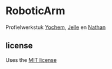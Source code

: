# RoboticArm
Profielwerkstuk [Yochem](@yochem), [Jelle](@jelle641) en [Nathan](@NathGui)


## license
Uses the [MIT license](https://www.github.com/yochem/roboticarm/blob/master/LICENSE)

